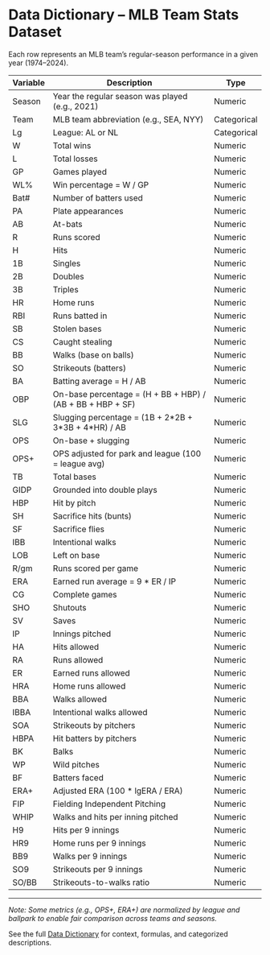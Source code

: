 # Data Dictionary – MLB Team Stats Dataset

Each row represents an MLB team’s regular-season performance in a given year (1974–2024).

| Variable | Description | Type |
|----------|-------------|------|
| Season | Year the regular season was played (e.g., 2021) | Numeric |
| Team | MLB team abbreviation (e.g., SEA, NYY) | Categorical |
| Lg | League: AL or NL | Categorical |
| W | Total wins | Numeric |
| L | Total losses | Numeric |
| GP | Games played | Numeric |
| WL% | Win percentage = W / GP | Numeric |
| Bat# | Number of batters used | Numeric |
| PA | Plate appearances | Numeric |
| AB | At-bats | Numeric |
| R | Runs scored | Numeric |
| H | Hits | Numeric |
| 1B | Singles | Numeric |
| 2B | Doubles | Numeric |
| 3B | Triples | Numeric |
| HR | Home runs | Numeric |
| RBI | Runs batted in | Numeric |
| SB | Stolen bases | Numeric |
| CS | Caught stealing | Numeric |
| BB | Walks (base on balls) | Numeric |
| SO | Strikeouts (batters) | Numeric |
| BA | Batting average = H / AB | Numeric |
| OBP | On-base percentage = (H + BB + HBP) / (AB + BB + HBP + SF) | Numeric |
| SLG | Slugging percentage = (1B + 2\*2B + 3\*3B + 4\*HR) / AB | Numeric |
| OPS | On-base + slugging | Numeric |
| OPS+ | OPS adjusted for park and league (100 = league avg) | Numeric |
| TB | Total bases | Numeric |
| GIDP | Grounded into double plays | Numeric |
| HBP | Hit by pitch | Numeric |
| SH | Sacrifice hits (bunts) | Numeric |
| SF | Sacrifice flies | Numeric |
| IBB | Intentional walks | Numeric |
| LOB | Left on base | Numeric |
| R/gm | Runs scored per game | Numeric |
| ERA | Earned run average = 9 * ER / IP | Numeric |
| CG | Complete games | Numeric |
| SHO | Shutouts | Numeric |
| SV | Saves | Numeric |
| IP | Innings pitched | Numeric |
| HA | Hits allowed | Numeric |
| RA | Runs allowed | Numeric |
| ER | Earned runs allowed | Numeric |
| HRA | Home runs allowed | Numeric |
| BBA | Walks allowed | Numeric |
| IBBA | Intentional walks allowed | Numeric |
| SOA | Strikeouts by pitchers | Numeric |
| HBPA | Hit batters by pitchers | Numeric |
| BK | Balks | Numeric |
| WP | Wild pitches | Numeric |
| BF | Batters faced | Numeric |
| ERA+ | Adjusted ERA (100 * lgERA / ERA) | Numeric |
| FIP | Fielding Independent Pitching | Numeric |
| WHIP | Walks and hits per inning pitched | Numeric |
| H9 | Hits per 9 innings | Numeric |
| HR9 | Home runs per 9 innings | Numeric |
| BB9 | Walks per 9 innings | Numeric |
| SO9 | Strikeouts per 9 innings | Numeric |
| SO/BB | Strikeouts-to-walks ratio | Numeric |

---

*Note: Some metrics (e.g., OPS+, ERA+) are normalized by league and ballpark to enable fair comparison across teams and seasons.*

See the full [Data Dictionary](./data-dictionary.md) for context, formulas, and categorized descriptions.
